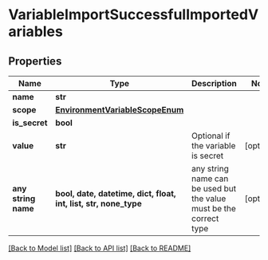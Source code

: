 # VariableImportSuccessfulImportedVariables


## Properties
Name | Type | Description | Notes
------------ | ------------- | ------------- | -------------
**name** | **str** |  | 
**scope** | [**EnvironmentVariableScopeEnum**](EnvironmentVariableScopeEnum.md) |  | 
**is_secret** | **bool** |  | 
**value** | **str** | Optional if the variable is secret | [optional] 
**any string name** | **bool, date, datetime, dict, float, int, list, str, none_type** | any string name can be used but the value must be the correct type | [optional]

[[Back to Model list]](../README.md#documentation-for-models) [[Back to API list]](../README.md#documentation-for-api-endpoints) [[Back to README]](../README.md)



